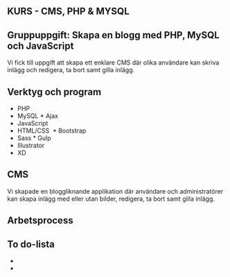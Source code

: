 ## KURS - CMS, PHP & MYSQL

## Gruppuppgift: Skapa en blogg med PHP, MySQL och JavaScript

Vi fick till uppgift att skapa ett enklare CMS där olika användare kan skriva inlägg och redigera, ta bort samt gilla inlägg. 

## Verktyg och program
* PHP
* MySQL * Ajax
* JavaScript
* HTML/CSS  * Bootstrap
* Sass * Gulp
* Illustrator
* XD

## CMS

Vi skapade en bloggliknande applikation där användare och administratörer kan skapa inlägg med eller utan bilder, redigera, ta bort samt gilla inlägg.

## Arbetsprocess

## To do-lista
*
* 
